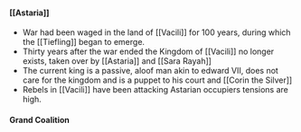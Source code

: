 
#### [[Astaria]]

- War had been waged in the land of [[Vacili]] for 100 years, during which the [[Tiefling]] began to emerge. 
- Thirty years after the war ended the Kingdom of [[Vacili]] no longer exists, taken over by [[Astaria]] and [[Sara Rayah]]
- The current king is a passive, aloof man akin to edward VII, does not care for the kingdom and is a puppet to his court and [[Corin the Silver]] 
- Rebels in [[Vacili]] have been attacking Astarian occupiers tensions are high.

#### Grand Coalition


